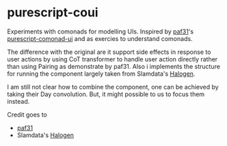 # purescript-coui

Experiments with comonads for modelling UIs. Inspired by [paf31](https://github.com/paf31)'s
[purescript-comonad-ui](https://github.com/paf31/purescript-comonad-ui) and as exercies to understand comonads.

The difference with the original are it support side effects in response to user actions
by using CoT transformer to handle user action directly rather than using Pairing as demonstrate by paf31.
Also i implements the structure for running the component largely taken from Slamdata's [Halogen](https://github.com/slamdata/purescript-halogen).

I am still not clear how to combine the component, one can be achieved by taking their Day convolution.
But, it might possible to us to focus them instead.

Credit goes to
- [paf31](https://github.com/paf31)
- Slamdata's [Halogen](https://github.com/slamdata/purescript-halogen)
